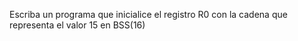 Escriba un programa que inicialice el registro R0 con la cadena que representa el valor 15 en BSS(16)
